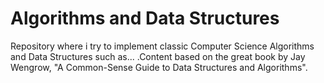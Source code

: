 # Algorithms and Data Structures

Repository where i try to implement classic Computer Science Algorithms and Data Structures such as... .Content based on the great book by Jay Wengrow, "A Common-Sense Guide to Data Structures and Algorithms".
